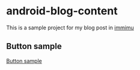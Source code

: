 # android-blog-content
This is a sample project for my blog post in [immimu](http://blog.immimu.com)

## Button sample
[Button sample](/images/button_sample.png)
